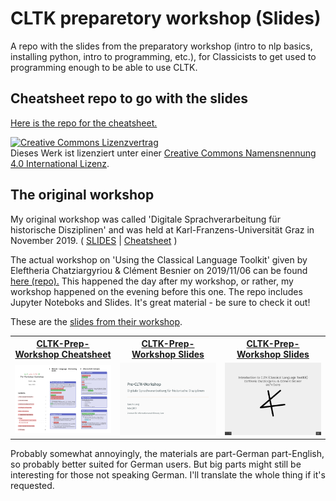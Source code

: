 # CLTK preparetory workshop (Slides)

A repo with the slides from the preparatory workshop (intro to nlp basics, installing python, intro to programming, etc.), for Classicists to get used to programming enough to be able to use CLTK.


## Cheatsheet repo to go with the slides
[Here is the repo for the cheatsheet.](https://github.com/sarahalang/cltk-preparatory-intro-to-nlp)

<a rel="license" href="http://creativecommons.org/licenses/by/4.0/"><img alt="Creative Commons Lizenzvertrag" style="border-width:0" src="https://i.creativecommons.org/l/by/4.0/88x31.png" /></a><br />Dieses Werk ist lizenziert unter einer <a rel="license" href="http://creativecommons.org/licenses/by/4.0/">Creative Commons Namensnennung 4.0 International Lizenz</a>.


## The original workshop
My original workshop was called 'Digitale Sprachverarbeitung für historische Disziplinen' and was held at Karl-Franzens-Universität Graz in November 2019. 
( [SLIDES](https://github.com/sarahalang/cltk-prep-intro-SLIDES) | [Cheatsheet](https://github.com/sarahalang/cltk-preparatory-intro-to-nlp) )

The actual workshop on 'Using the Classical Language Toolkit' given by Eleftheria Chatziargyriou & Clément Besnier on 2019/11/06 
can be found [here (repo).](https://github.com/clemsciences/cltk-2019-graz) This happened the day after my workshop, or rather, my workshop happened on the evening before this one. The repo includes Jupyter Noteboks and Slides. It's great material - be sure to check it out!

These are the [slides from their workshop](https://github.com/clemsciences/cltk-2019-graz/blob/master/graz_presentation_06112019.pdf).

<table width="100%" margin-left="auto" margin-right="auto">
	<tr>
		<th>
    <a href="https://github.com/sarahalang/cltk-preparatory-intro-to-nlp/">CLTK-Prep-Workshop Cheatsheet</a>
    </th>
		<th>
      <a href="https://github.com/sarahalang/cltk-prep-intro-SLIDES/">CLTK-Prep-Workshop Slides</a>
    </th>
    <th> <a href="https://github.com/clemsciences/cltk-2019-graz/blob/master/graz_presentation_06112019.pdf">CLTK-Prep-Workshop Slides</a>
		</th>
	</tr>
	<tr>
		<td width="33%">
			<a href="https://github.com/sarahalang/cltk-preparatory-intro-to-nlp/">
			<img src="https://github.com/sarahalang/cltk-preparatory-intro-to-nlp/blob/master/preview-cltk-cheatsheet.png" 
			     alt="Preview CLTK-Prep-Workshop Cheatsheet" /></a>
		</td>
		<td width="33%">
			<a href="https://github.com/sarahalang/cltk-prep-intro-SLIDES/">
			<img src="https://github.com/sarahalang/cltk-prep-intro-SLIDES/blob/master/preview-pre-cltk-slides.png" 
			     alt="Preview CLTK-Prep-Workshop Slides" /></a>
		</td>
    		<td width="33%">
          <a href="https://github.com/clemsciences/cltk-2019-graz/">
			<img src="https://github.com/sarahalang/teaching-materials/blob/master/preview-cltk-slides.png" 
				alt="Preview CLTK slides" />
			</a>
		</td>
	</tr>
</table>

Probably somewhat annoyingly, the materials are part-German part-English, so probably better suited for German users. But big parts might still be interesting for those not speaking German. I'll translate the whole thing if it's requested.
